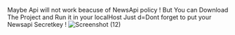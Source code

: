 Maybe Api will not work beacuse of NewsApi policy !
But You can Download The Project and Run it in your localHost Just d=Dont forget to put your Newsapi Secretkey !
![Screenshot (12)](https://github.com/user-attachments/assets/43e7934c-e122-46a5-b1ad-76824127dd5d)

